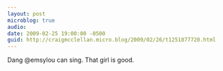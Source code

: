 ```yaml
---
layout: post
microblog: true
audio: 
date: 2009-02-25 19:00:00 -0500
guid: http://craigmcclellan.micro.blog/2009/02/26/t1251877720.html
---
```

Dang @emsylou can sing. That girl is good.
